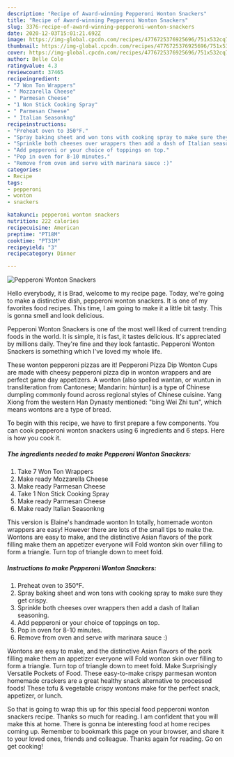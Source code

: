 ```yaml
---
description: "Recipe of Award-winning Pepperoni Wonton Snackers"
title: "Recipe of Award-winning Pepperoni Wonton Snackers"
slug: 3376-recipe-of-award-winning-pepperoni-wonton-snackers
date: 2020-12-03T15:01:21.692Z
image: https://img-global.cpcdn.com/recipes/4776725376925696/751x532cq70/pepperoni-wonton-snackers-recipe-main-photo.jpg
thumbnail: https://img-global.cpcdn.com/recipes/4776725376925696/751x532cq70/pepperoni-wonton-snackers-recipe-main-photo.jpg
cover: https://img-global.cpcdn.com/recipes/4776725376925696/751x532cq70/pepperoni-wonton-snackers-recipe-main-photo.jpg
author: Belle Cole
ratingvalue: 4.3
reviewcount: 37465
recipeingredient:
- "7 Won Ton Wrappers"
- " Mozzarella Cheese"
- " Parmesan Cheese"
- "1 Non Stick Cooking Spray"
- " Parmesan Cheese"
- " Italian Seasonkng"
recipeinstructions:
- "Preheat oven to 350°F."
- "Spray baking sheet and won tons with cooking spray to make sure they get crispy."
- "Sprinkle both cheeses over wrappers then add a dash of Italian seasoning."
- "Add pepperoni or your choice of toppings on top."
- "Pop in oven for 8-10 minutes."
- "Remove from oven and serve with marinara sauce :)"
categories:
- Recipe
tags:
- pepperoni
- wonton
- snackers

katakunci: pepperoni wonton snackers 
nutrition: 222 calories
recipecuisine: American
preptime: "PT18M"
cooktime: "PT31M"
recipeyield: "3"
recipecategory: Dinner

---
```



![Pepperoni Wonton Snackers](https://img-global.cpcdn.com/recipes/4776725376925696/751x532cq70/pepperoni-wonton-snackers-recipe-main-photo.jpg)

Hello everybody, it is Brad, welcome to my recipe page. Today, we're going to make a distinctive dish, pepperoni wonton snackers. It is one of my favorites food recipes. This time, I am going to make it a little bit tasty. This is gonna smell and look delicious.

Pepperoni Wonton Snackers is one of the most well liked of current trending foods in the world. It is simple, it is fast, it tastes delicious. It's appreciated by millions daily. They're fine and they look fantastic. Pepperoni Wonton Snackers is something which I've loved my whole life.

These wonton pepperoni pizzas are it! Pepperoni Pizza Dip Wonton Cups are made with cheesy pepperoni pizza dip in wonton wrappers and are perfect game day appetizers. A wonton (also spelled wantan, or wuntun in transliteration from Cantonese; Mandarin: húntun) is a type of Chinese dumpling commonly found across regional styles of Chinese cuisine. Yang Xiong from the western Han Dynasty mentioned: &#34;bing Wei Zhi tun&#34;, which means wontons are a type of bread.


To begin with this recipe, we have to first prepare a few components. You can cook pepperoni wonton snackers using 6 ingredients and 6 steps. Here is how you cook it.

<!--inarticleads1-->

##### The ingredients needed to make Pepperoni Wonton Snackers:

1. Take 7 Won Ton Wrappers
1. Make ready  Mozzarella Cheese
1. Make ready  Parmesan Cheese
1. Take 1 Non Stick Cooking Spray
1. Make ready  Parmesan Cheese
1. Make ready  Italian Seasonkng


This version is Elaine&#39;s handmade wonton In totally, homemade wonton wrappers are easy! However there are lots of the small tips to make the. Wontons are easy to make, and the distinctive Asian flavors of the pork filling make them an appetizer everyone will Fold wonton skin over filling to form a triangle. Turn top of triangle down to meet fold. 

<!--inarticleads2-->

##### Instructions to make Pepperoni Wonton Snackers:

1. Preheat oven to 350°F.
1. Spray baking sheet and won tons with cooking spray to make sure they get crispy.
1. Sprinkle both cheeses over wrappers then add a dash of Italian seasoning.
1. Add pepperoni or your choice of toppings on top.
1. Pop in oven for 8-10 minutes.
1. Remove from oven and serve with marinara sauce :)


Wontons are easy to make, and the distinctive Asian flavors of the pork filling make them an appetizer everyone will Fold wonton skin over filling to form a triangle. Turn top of triangle down to meet fold. Make Surprisingly Versatile Pockets of Food. These easy-to-make crispy parmesan wonton homemade crackers are a great healthy snack alternative to processed foods! These tofu &amp; vegetable crispy wontons make for the perfect snack, appetizer, or lunch. 

So that is going to wrap this up for this special food pepperoni wonton snackers recipe. Thanks so much for reading. I am confident that you will make this at home. There is gonna be interesting food at home recipes coming up. Remember to bookmark this page on your browser, and share it to your loved ones, friends and colleague. Thanks again for reading. Go on get cooking!
